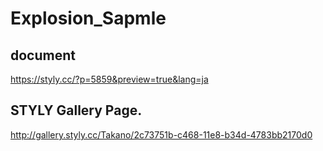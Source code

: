 # Explosion_Sapmle


## document
https://styly.cc/?p=5859&preview=true&lang=ja

## STYLY Gallery Page.
http://gallery.styly.cc/Takano/2c73751b-c468-11e8-b34d-4783bb2170d0





